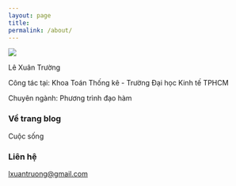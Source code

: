 ```yaml
---
layout: page
title: 
permalink: /about/
---
```


<img src="https://pngimage.net/wp-content/uploads/2018/06/mati%C3%A8re-png.png">

Lê Xuân Trường

Công tác tại: Khoa Toán Thống kê - Trường Đại học Kinh tế TPHCM 

Chuyên ngành: Phương trình đạo hàm 

### Về trang blog

Cuộc sống 

### Liên hệ

[lxuantruong@gmail.com](mailto:lxuantruong@gmail.com)
